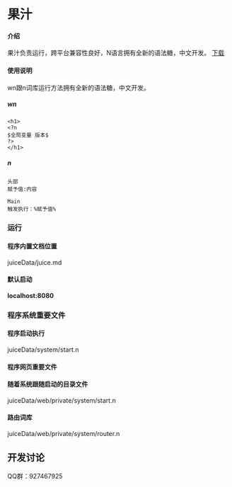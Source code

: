 # 果汁

#### 介绍
果汁负责运行，跨平台兼容性良好，N语言拥有全新的语法糖，中文开发。
<a href="https://github.com/cjxpj/juice_WebNebulaLanguage/releases">下载</a>

#### 使用说明
wn跟n词库运行方法拥有全新的语法糖，中文开发。

##### wn

```
<h1>
<?n
$全局变量 版本$
?>
</h1>
```

##### n

```
头部
赋予值:内容

Main
触发执行：%赋予值%
```

### 运行

#### 程序内置文档位置
juiceData/juice.md

#### 默认启动
**localhost:8080**

### 程序系统重要文件

#### 程序启动执行
juiceData/system/start.n

#### 程序网页重要文件

#### 随着系统跟随启动的目录文件
juiceData/web/private/system/start.n

#### 路由词库
juiceData/web/private/system/router.n

## 开发讨论
QQ群：927467925
